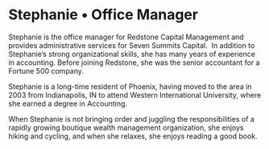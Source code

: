 # Stephanie • Office Manager

Stephanie is the office manager for Redstone Capital Management and provides administrative services for Seven Summits Capital.  In addition to Stephanie’s strong organizational skills, she has many years of experience in accounting. Before joining Redstone, she was the senior accountant for a Fortune 500 company.

Stephanie is a long-time resident of Phoenix, having moved to the area in 2003 from Indianapolis, IN to attend Western International University, where she earned a degree in Accounting.

When Stephanie is not bringing order and juggling the responsibilities of a rapidly growing boutique wealth management organization, she enjoys hiking and cycling, and when she relaxes, she enjoys reading a good book.

